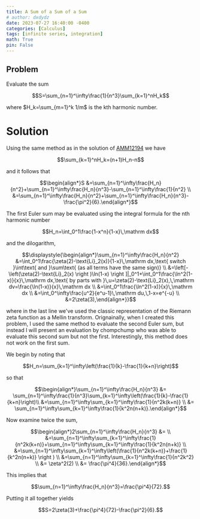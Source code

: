 ```yaml
---
title: A Sum of a Sum of a Sum
# author: dxdydz
date: 2023-07-27 16:40:00 -0400
categories: [Calculus]
tags: [infinite series, integration]
math: True
pin: False
---
```


## Problem

Evaluate the sum

$$S=\sum_{n=1}^\infty\frac{1}{n^3}\sum_{k=1}^nH_k$$

where $H_k=\sum_{m=1}^k 1/m$ is the kth harmonic number.

# Solution

Using the same method as in the solution of [AMM12194](/2023-06-18-AMM12194) we have

$$\sum_{k=1}^nH_k=(n+1)H_n-n$$

and it follows that

$$\begin{align*}S &=\sum_{n=1}^\infty\frac{H_n}{n^2}+\sum_{n=1}^\infty\frac{H_n}{n^3}-\sum_{n=1}^\infty\frac{1}{n^2} \\  &=\sum_{n=1}^\infty\frac{H_n}{n^2}+\sum_{n=1}^\infty\frac{H_n}{n^3}-\frac{\pi^2}{6}.\end{align*}$$

The first Euler sum may be evaluated using the integral formula for the nth harmonic number

$$H_n=\int_0^1\frac{1-x^n}{1-x}\,\mathrm dx$$

and the dilogarithm,

$$\displaystyle{\begin{align*}\sum_{n=1}^\infty\frac{H_n}{n^2} &=\int_0^1\frac{\zeta(2)-\text{Li}_2(x)}{1-x}\,\mathrm dx,\text{ switch }\int\text{ and }\sum\text{ (as all terms have the same sign)} \\ &=\left[-\left(\zeta(2)-\text{Li}_2(x) \right )\ln(1-x) \right ]|_0^1+\int_0^1\frac{\ln^2(1-x)}{x}\,\mathrm dx,\text{ by parts with }\,u=\zeta(2)-\text{Li}_2(x),\,\mathrm dv=\frac{\ln(1-x)}{x}\,\mathrm dx \\ &=\int_0^1\frac{\ln^2(1-x)}{x}\,\mathrm dx \\ &=\int_0^\infty\frac{u^2}{e^u-1}\,\mathrm du,\,1-x=e^{-u} \\ &=2\zeta(3),\end{align*}}$$

where in the last line we've used the classic representation of the Riemann zeta function as a Mellin transform. Orignainally, when I created this problem, I used the same method to evaluate the second Euler sum, but instead I will present an evaluation by chompchump who was able to evaluate this second sum but not the first. Interestingly, this method does not work on the first sum.

We begin by noting that

$$H_n=\sum_{k=1}^\infty\left(\frac{1}{k}-\frac{1}{k+n}\right)$$

so that

$$\begin{align*}\sum_{n=1}^\infty\frac{H_n}{n^3} &= \sum_{n=1}^\infty\frac{1}{n^3}\sum_{k=1}^\infty\left(\frac{1}{k}-\frac{1}{k+n}\right)\\  &=\sum_{n=1}^\infty\sum_{k=1}^\infty\frac{1}{n^2k(k+n)} \\  &= \sum_{n=1}^\infty\sum_{k=1}^\infty\frac{1}{k^2n(n+k)}.\end{align*}$$

Now examine twice the sum,

$$\begin{align*}2\sum_{n=1}^\infty\frac{H_n}{n^3} &= \\  &=\sum_{n=1}^\infty\sum_{k=1}^\infty\frac{1}{n^2k(k+n)}+\sum_{n=1}^\infty\sum_{k=1}^\infty\frac{1}{k^2n(n+k)} \\  &=\sum_{n=1}^\infty\sum_{k=1}^\infty\left(\frac{1}{n^2k(k+n)}+\frac{1}{k^2n(n+k)} \right ) \\  &=\sum_{n=1}^\infty\sum_{k=1}^\infty\frac{1}{n^2k^2} \\ &= \zeta^2(2) \\ &= \frac{\pi^4}{36}.\end{align*}$$

This implies that

$$\sum_{n=1}^\infty\frac{H_n}{n^3}=\frac{\pi^4}{72}.$$

Putting it all together yields

$$S=2\zeta(3)+\frac{\pi^4}{72}-\frac{\pi^2}{6}.$$